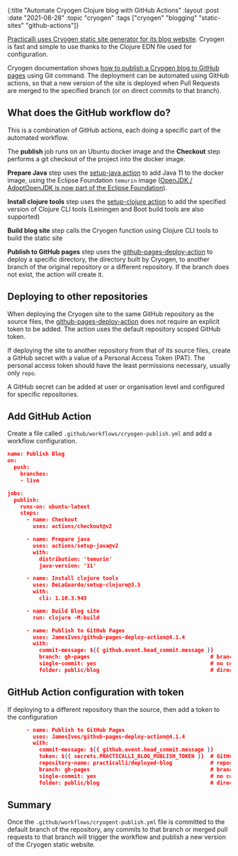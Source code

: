 {:title "Automate Cryogen Clojure blog with GitHub Actions"
 :layout :post
 :date "2021-08-28"
 :topic "cryogen"
 :tags  ["cryogen" "blogging" "static-sites" "github-actions"]}

[Practicalli uses Cryogen static site generator for its blog website](https://practical.li/blog/posts/clojure-powered-blogging-with-cryogen/).  Cryogen is fast and simple to use thanks to the Clojure EDN file used for configuration.

Cryogen documentation shows [how to publish a Cryogen blog to GitHub pages](https://cryogenweb.org/docs/deploying-to-github-pages.html) using Git command.  The deployment can be automated using GitHub actions, so that a new version of the site is deployed when Pull Requests are merged to the specified branch (or on direct commits to that branch).

<!-- more -->

## What does the GitHub workflow do?

This is a combination of GitHub actions, each doing a specific part of the automated workflow.

The **publish** job runs on an Ubuntu docker image and the **Checkout** step performs a git checkout of the project into the docker image.

**Prepare Java** step uses the [setup-java action](https://github.com/actions/setup-java) to add Java 11 to the docker image, using the Eclipse Foundation `temurin` image ([OpenJDK / AdoptOpenJDK is now part of the Eclipse Foundation](https://blog.adoptopenjdk.net/2021/08/goodbye-adoptopenjdk-hello-adoptium/)).

**Install clojure tools** step uses the [setup-clojure action](https://github.com/DeLaGuardo/setup-clojure) to add the specified version of Clojure CLI tools (Leiningen and Boot build tools are also supported)

**Build blog site** step calls the Cryogen function using Clojure CLI tools to build the static site

**Publish to GitHub pages** step uses the [github-pages-deploy-action](https://github.com/JamesIves/github-pages-deploy-action) to deploy a specific directory, the directory built by Cryogen, to another branch of the original repository or a different repository. If the branch does not exist, the action will create it.


## Deploying to other repositories

When deploying the Cryogen site to the same GitHub repository as the source files, the [github-pages-deploy-action](https://github.com/JamesIves/github-pages-deploy-action) does not require an explicit token to be added. The action uses the default repository scoped GitHub token.

If deploying the site to another repository from that of its source files, create a GitHub secret with a value of a Personal Access Token (PAT). The personal access token should have the least permissions necessary, usually only `repo`.

A GitHub secret can be added at user or organisation level and configured for specific repositories.


## Add GitHub Action

Create a file called `.github/workflows/cryogen-publish.yml` and add a workflow configuration.

```json
name: Publish Blog
on:
  push:
    branches:
    - live

jobs:
  publish:
    runs-on: ubuntu-latest
    steps:
      - name: Checkout
        uses: actions/checkout@v2

      - name: Prepare java
        uses: actions/setup-java@v2
        with:
          distribution: 'temurin'
          java-version: '11'

      - name: Install clojure tools
        uses: DeLaGuardo/setup-clojure@3.5
        with:
          cli: 1.10.3.943

      - name: Build Blog site
        run: clojure -M:build

      - name: Publish to GitHub Pages
        uses: JamesIves/github-pages-deploy-action@4.1.4
        with:
          commit-message: ${{ github.event.head_commit.message }}
          branch: gh-pages                                      # branch to deploy to
          single-commit: yes                                    # no commit history
          folder: public/blog                                   # directory to deploy from
```


## GitHub Action configuration with token

If deploying to a different repository than the source, then add a token to the configuration

```json
      - name: Publish to GitHub Pages
        uses: JamesIves/github-pages-deploy-action@4.1.4
        with:
          commit-message: ${{ github.event.head_commit.message }}
          token: ${{ secrets.PRACTICALLI_BLOG_PUBLISH_TOKEN }}  # GitHub secret
          repository-name: practicalli/deployed-blog            # repository to deploy to
          branch: gh-pages                                      # branch to deploy to
          single-commit: yes                                    # no commit history
          folder: public/blog                                   # directory to deploy from
```

## Summary

Once the `.github/workflows/cryogent-publish.yml` file is committed to the default branch of the repository, any commits to that branch or merged pull requests to that branch will trigger the workflow and publish a new version of the Cryogen static website.
